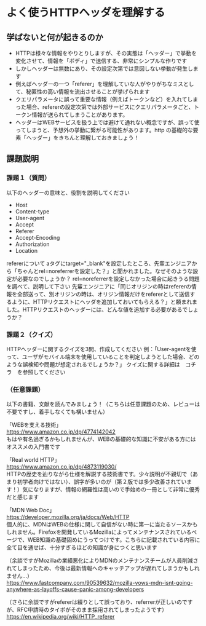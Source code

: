 # よく使うHTTPヘッダを理解する

<!-- START doctoc -->
<!-- END doctoc -->

## 学ばないと何が起きるのか

* HTTPは様々な情報をやりとりしますが、その実態は「ヘッダー」で挙動を変化させて、情報を「ボディ」で送信する、非常にシンプルな作りです
* しかしヘッダーは無数にあり、その設定次第では意図しない挙動が発生します
* 例えばヘッダーの一つ「referer」を理解していな人がやりがちなミスとして、秘匿性の高い情報を流出させることが挙げられます
* クエリパラメータに誤って重要な情報（例えばトークンなど）を入れてしまった場合、refererの設定次第では外部サービスにクエリパラメータごと、トークン情報が送られてしまうことがあります。
* ヘッダーはWEBサービスを扱う上では避けて通れない概念ですが、誤って使ってしまうと、予想外の挙動に繋がる可能性があります。http の基礎的な要素「ヘッダー」をきちんと理解しておきましょう！

## 課題説明

### 課題１（質問）

以下のヘッダーの意味と、役割を説明してください
* Host
* Content-type
* User-agent
* Accept
* Referer
* Accept-Encoding
* Authorization
* Location

refererについて
aタグにtarget="_blank"を設定したところ、先輩エンジニアから「ちゃんとrel=noreferrerを設定した？」と聞かれました。なぜそのような設定が必要なのでしょうか？
rel=noreferrerを設定しなかった場合に起きうる問題を調べて、説明して下さい
先輩エンジニアに「同じオリジンの時はrefererの情報を全部送って、別オリジンの時は、オリジン情報だけをrefererとして送信するように、HTTPリクエストにヘッダを追加しておいてもらえる？」と頼まれました。HTTPリクエストのヘッダーには、どんな値を追加する必要があるでしょうか？


### 課題２（クイズ）

HTTPヘッダーに関するクイズを3問、作成してください
例：「User-agentを使って、ユーザがモバイル端末を使用していることを判定しようとした場合、どのような誤検知や問題が想定されるでしょうか？」
クイズに関する詳細は　コチラ　を参照してください


### （任意課題）

以下の書籍、文献を読んでみましょう！（こちらは任意課題のため、レビューは不要ですし、着手しなくても構いません）

「WEBを支える技術」  
https://www.amazon.co.jp/dp/4774142042  
もはや有名過ぎるかもしれませんが、WEBの基礎的な知識に不安がある方にはオススメの入門書です

「Real world HTTP」  
https://www.amazon.co.jp/dp/4873119030/  
HTTPの歴史を辿りながら仕様を解説する技術書です。少々説明が不親切で（あまり初学者向けではない）、誤字が多いのが（第２版では多少改善されています！）気になりますが、情報の網羅性は高いので手始めの一冊として非常に優秀だと感じます

「MDN Web Doc」  
https://developer.mozilla.org/ja/docs/Web/HTTP  
個人的に、MDNはWEBの仕様に関して自信がない時に第一に当たるソースかもしれません。Firefoxを開発しているMozillaによってメンテナンスされているページで、WEB知識の基礎固めにうってつけです。こちらに記載されている内容に全て目を通せば、十分すぎるほどの知識が身につくと思います

（余談ですがMozillaの業績悪化によりMDNのメンテナンスチームが人員削減されてしまったため、今後は最新情報へのキャッチアップが遅れてしまうかもしれません...）  
https://www.fastcompany.com/90539632/mozilla-vows-mdn-isnt-going-anywhere-as-layoffs-cause-panic-among-developers

（さらに余談ですがrefererは綴りとして誤っており、referrerが正しいのですが、RFC申請時のタイポがそのまま採用されてしまったようです）  
https://en.wikipedia.org/wiki/HTTP_referer
